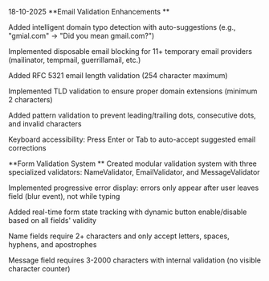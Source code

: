 18-10-2025
**Email Validation Enhancements
**

Added intelligent domain typo detection with auto-suggestions (e.g., "gmial.com" → "Did you mean gmail.com?")

Implemented disposable email blocking for 11+ temporary email providers (mailinator, tempmail, guerrillamail, etc.)

Added RFC 5321 email length validation (254 character maximum)

Implemented TLD validation to ensure proper domain extensions (minimum 2 characters)

Added pattern validation to prevent leading/trailing dots, consecutive dots, and invalid characters

Keyboard accessibility: Press Enter or Tab to auto-accept suggested email corrections

**Form Validation System
**
Created modular validation system with three specialized validators: NameValidator, EmailValidator, and MessageValidator

Implemented progressive error display: errors only appear after user leaves field (blur event), not while typing

Added real-time form state tracking with dynamic button enable/disable based on all fields' validity

Name fields require 2+ characters and only accept letters, spaces, hyphens, and apostrophes

Message field requires 3-2000 characters with internal validation (no visible character counter)
